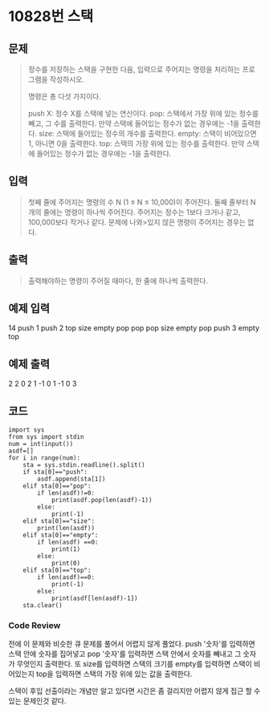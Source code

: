 #  10828번 스택

##  문제
>정수를 저장하는 스택을 구현한 다음, 입력으로 주어지는 명령을 처리하는 프로그램을 작성하시오.
>
>명령은 총 다섯 가지이다.
>
>push X: 정수 X를 스택에 넣는 연산이다.
>pop: 스택에서 가장 위에 있는 정수를 빼고, 그 수를 출력한다. 만약 스택에 들어있는 정수가 없는 경우에는 -1을 출력한다.
>size: 스택에 들어있는 정수의 개수를 출력한다.
>empty: 스택이 비어있으면 1, 아니면 0을 출력한다.
>top: 스택의 가장 위에 있는 정수를 출력한다. 만약 스택에 들어있는 정수가 없는 경우에는 -1을 출력한다.


##  입력
>첫째 줄에 주어지는 명령의 수 N (1 ≤ N ≤ 10,000)이 주어진다. 둘째 줄부터 N개의 줄에는 명령이 하나씩 주어진다. 주어지는 정수는 1보다 크거나 같고, 100,000보다 작거나 같다. 문제에 나와>있지 않은 명령이 주어지는 경우는 없다.



##  출력
>출력해야하는 명령이 주어질 때마다, 한 줄에 하나씩 출력한다.

##  예제 입력
14
push 1
push 2
top
size
empty
pop
pop
pop
size
empty
pop
push 3
empty
top

##  예제 출력
2
2
0
2
1
-1
0
1
-1
0
3
## 코드
```
import sys
from sys import stdin
num = int(input())
asdf=[]
for i in range(num):
    sta = sys.stdin.readline().split()
    if sta[0]=="push":
        asdf.append(sta[1])
    elif sta[0]=="pop":
        if len(asdf)!=0:
            print(asdf.pop(len(asdf)-1))
        else:
            print(-1)
    elif sta[0]=="size":
        print(len(asdf))
    elif sta[0]=="empty":
        if len(asdf) ==0:
            print(1)
        else:
            print(0)
    elif sta[0]=="top":
        if len(asdf)==0:
            print(-1)
        else:
            print(asdf[len(asdf)-1])
    sta.clear()
```
###  Code Review
전에 이 문제와 비슷한 큐 문제를 풀어서 어렵지 않게 풀었다.
push '숫자'를 입력하면 스택 안에 숫자를 집어넣고 pop '숫자'를 입력하면 
스택 안에서 숫자를 빼내고 그 숫자가 무엇인지 출력한다. 
또 size를 입력하면 스택의 크기를 empty를 입력하면 스택이 비어있는지
top을 입력하면 스택의 가장 위에 있는 값을 출력한다.

스택이 후입 선출이라는 개념만 알고 있다면 시간은 좀 걸리지만 
어렵지 않게 접근 할 수 있는 문제인것 같다.
